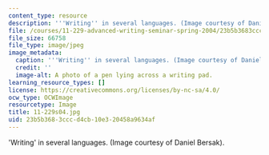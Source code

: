 ```yaml
---
content_type: resource
description: '''Writing'' in several languages. (Image courtesy of Daniel Bersak).'
file: /courses/11-229-advanced-writing-seminar-spring-2004/23b5b3683cccd4cb10e320458a9634af_11-229s04.jpg
file_size: 66758
file_type: image/jpeg
image_metadata:
  caption: '''Writing'' in several languages. (Image courtesy of Daniel Bersak).'
  credit: ''
  image-alt: A photo of a pen lying across a writing pad.
learning_resource_types: []
license: https://creativecommons.org/licenses/by-nc-sa/4.0/
ocw_type: OCWImage
resourcetype: Image
title: 11-229s04.jpg
uid: 23b5b368-3ccc-d4cb-10e3-20458a9634af
---
```

'Writing' in several languages. (Image courtesy of Daniel Bersak).
